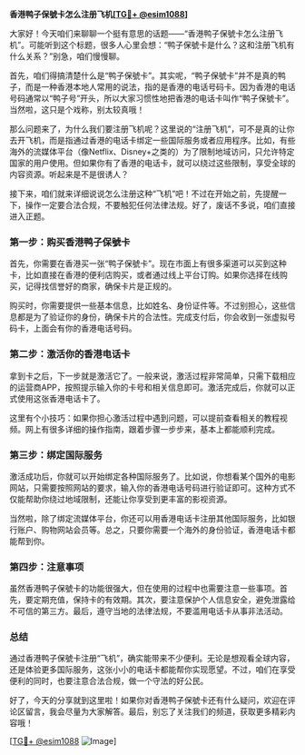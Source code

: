 **香港鸭子保號卡怎么注册飞机[[TG💪+ @esim1088](https://t.me/s/esim1088)]**

大家好！今天咱们来聊聊一个挺有意思的话题——“香港鸭子保號卡怎么注册飞机”。可能听到这个标题，很多人心里会想：“鸭子保號卡是什么？这和注册飞机有什么关系？”别急，咱们慢慢聊。

首先，咱们得搞清楚什么是“鸭子保號卡”。其实呢，“鸭子保號卡”并不是真的鸭子，而是一种香港本地人常用的说法，指的是香港的电话号码卡。因为香港的电话号码通常以“鸭子号”开头，所以大家习惯性地把香港的电话卡叫作“鸭子保號卡”。当然啦，这只是个戏称，别太较真哦！

那么问题来了，为什么我们要注册飞机呢？这里说的“注册飞机”，可不是真的让你去开飞机，而是指通过香港的电话卡绑定一些国际服务或者应用程序。比如，有些海外的流媒体平台（像Netflix、Disney+之类的）为了限制地域访问，只允许特定国家的用户使用。但如果你有了香港的电话卡，就可以绕过这些限制，享受全球的内容资源。听起来是不是很诱人？

接下来，咱们就来详细说说怎么注册这种“飞机”吧！不过在开始之前，先提醒一下，操作一定要合法合规，不要触犯任何法律法规。好了，废话不多说，咱们直接进入正题。

### 第一步：购买香港鸭子保號卡

首先，你需要在香港买一张“鸭子保號卡”。现在市面上有很多渠道可以买到这种卡，比如直接在香港的便利店购买，或者通过线上平台订购。如果你选择在线购买，记得找信誉好的商家，确保卡片是正规的。

购买时，你需要提供一些基本信息，比如姓名、身份证件等。不过别担心，这些信息都是为了验证你的身份，确保卡片的合法性。完成支付后，你会收到一张虚拟号码卡，上面会有你的香港电话号码。

### 第二步：激活你的香港电话卡

拿到卡之后，下一步就是激活它了。一般来说，激活过程非常简单，只需下载相应的运营商APP，按照提示输入你的卡号和相关信息即可。激活完成后，你就可以正式使用这张香港电话卡了。

这里有个小技巧：如果你担心激活过程中遇到问题，可以提前查看相关的教程视频。网上有很多详细的操作指南，跟着步骤一步步来，基本上都能顺利完成。

### 第三步：绑定国际服务

激活成功后，你就可以开始绑定各种国际服务了。比如说，你想看某个国外的电影网站，只需要按照网站的要求，输入你的香港电话号码进行验证即可。这种方式不仅能帮助你绕过地域限制，还能让你享受到更丰富的影视资源。

当然啦，除了绑定流媒体平台，你还可以用香港电话卡注册其他国际服务，比如银行账户、购物网站会员等。总之，只要你需要一个海外的身份验证，香港电话卡都能帮到你。

### 第四步：注意事项

虽然香港鸭子保號卡的功能很强大，但在使用的过程中也需要注意一些事项。首先，要定期充值，保持卡的有效期。其次，要注意保护个人信息安全，避免泄露给不可信的第三方。最后，遵守当地的法律法规，不要滥用电话卡从事非法活动。

### 总结

通过香港鸭子保號卡注册“飞机”，确实能带来不少便利。无论是想观看全球内容，还是体验更多国际服务，这张小小的电话卡都能帮你实现愿望。不过，咱们在享受便利的同时，也要注意合法合规，做一个守法的好公民。

好了，今天的分享就到这里啦！如果你对香港鸭子保號卡还有什么疑问，欢迎在评论区留言，我会尽量为大家解答。最后，别忘了关注我们的频道，获取更多精彩内容哦！

[[TG💪+ @esim1088](https://t.me/s/esim1088) ![Image](https://i.postimg.cc/4NQfJmqS/Snipaste-2025-05-13-00-14-12.png)]